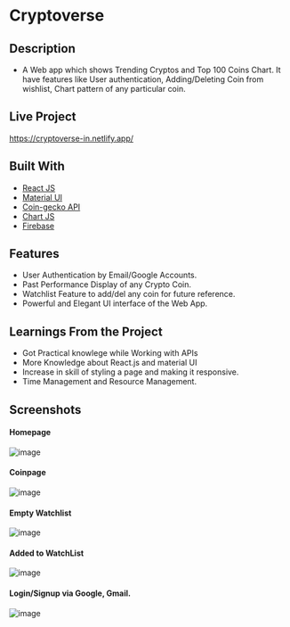 # Cryptoverse

## Description 
- A Web app which shows Trending Cryptos and Top 100 Coins Chart. It have features like User authentication, Adding/Deleting Coin from wishlist, Chart pattern of any particular coin.

## Live Project
https://cryptoverse-in.netlify.app/

## Built With
- [React JS](https://reactjs.org/)
- [Material UI](https://v4.mui.com/)
- [Coin-gecko API](https://www.coingecko.com/en/api)
- [Chart JS](https://reactchartjs.github.io/react-chartjs-2/#/)
- [Firebase](https://firebase.google.com/)

## Features
- User Authentication by Email/Google Accounts.
- Past Performance Display of any Crypto Coin.
- Watchlist Feature to add/del any coin for future reference.
- Powerful and Elegant UI interface of the Web App.

## Learnings From the Project
- Got Practical knowlege while Working with APIs
- More Knowledge about React.js and material UI
- Increase in skill of styling a page and making it responsive.
- Time Management and Resource Management.

## Screenshots

#### Homepage
![image](https://user-images.githubusercontent.com/78155393/227704336-9f8d89a5-4e18-4e66-9772-311fdcedd880.png)
#### Coinpage
![image](https://user-images.githubusercontent.com/78155393/227704313-b9134990-7be2-41df-936e-49e02faa02cd.png)
#### Empty Watchlist
![image](https://user-images.githubusercontent.com/78155393/227704456-39d2910e-b8e8-4a4c-aff4-289799b7b797.png)
#### Added to WatchList
![image](https://user-images.githubusercontent.com/78155393/227704491-6e248b7e-3315-4f7b-b416-81b456e3c3ed.png)
#### Login/Signup via Google, Gmail.
![image](https://user-images.githubusercontent.com/78155393/227705447-83333e2b-e951-4491-bc17-7a27989e63d0.png)
